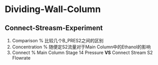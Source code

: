# Dividing-Wall-Column
## Connect-Streasm-Experiment 
1. Comparison 
    % 比较几个B_PRES2之间的区别
2. Concentration
    % 随便定S2流量对于Main Column中的Ethanol的影响
3. Connect
    % Main Column Stage 14 Pressure **VS** Connect Stream S2 Flowrate
